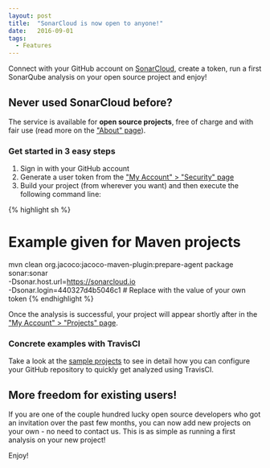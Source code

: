 ```yaml
---
layout: post
title:  "SonarCloud is now open to anyone!"
date:   2016-09-01
tags:
  - Features
---
```


Connect with your GitHub account on [SonarCloud](https://sonarcloud.io), create a token, run a first SonarQube analysis on your open source project and enjoy!

## Never used SonarCloud before?

The service is available for **open source projects**, free of charge and with fair use (read more on the ["About" page](/)).

### Get started in 3 easy steps

1. Sign in with your GitHub account
2. Generate a user token from the ["My Account" > "Security" page](https://sonarcloud.io/account/security)
3. Build your project (from wherever you want) and then execute the following command line:

{% highlight sh %}
# Example given for Maven projects
mvn clean org.jacoco:jacoco-maven-plugin:prepare-agent package sonar:sonar \
    -Dsonar.host.url=https://sonarcloud.io \
    -Dsonar.login=440327d4b5046c1 # Replace with the value of your own token
{% endhighlight %}

Once the analysis is successful, your project will appear shortly after in the ["My Account" > "Projects" page](https://sonarcloud.io/account/projects).

### Concrete examples with TravisCI

Take a look at the [sample projects](/redirects/sample-projects.html) to see in detail how you can configure your GitHub repository to quickly get analyzed using TravisCI.

## More freedom for existing users!

If you are one of the couple hundred lucky open source developers who got an invitation over the past few months, you can now add new projects on your own - no need to contact us. This is as simple as running a first analysis on your new project!

Enjoy!
